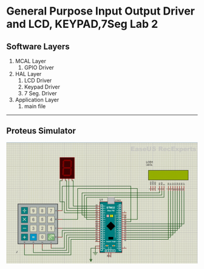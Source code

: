 # **General Purpose Input Output Driver and LCD, KEYPAD,7Seg Lab 2**
## Software Layers
1. MCAL Layer
   1. GPIO Driver
2. HAL Layer
   1. LCD Driver
   2. Keypad Driver
   3. 7 Seg. Driver
3. Application Layer
   1. main file
---
## **Proteus Simulator**
<img src="/06_MCU_Essential_Peripherals/03_GPIO_03/02_STM32_LCD_KEYPAD/img/Proteus.gif" >
